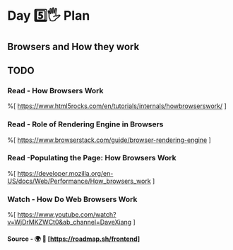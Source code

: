 # Day 5️⃣🖐️ Plan

## Browsers and How they work

## TODO

### Read - How Browsers Work 
%[ https://www.html5rocks.com/en/tutorials/internals/howbrowserswork/ ]

### Read - Role of Rendering Engine in Browsers
%[ https://www.browserstack.com/guide/browser-rendering-engine ]

### Read -Populating the Page: How Browsers Work
%[ https://developer.mozilla.org/en-US/docs/Web/Performance/How_browsers_work ]

### Watch - How Do Web Browsers Work  
%[ https://www.youtube.com/watch?v=WjDrMKZWCt0&ab_channel=DaveXiang ]

#### Source - 🌍 🔗 [https://roadmap.sh/frontend]
